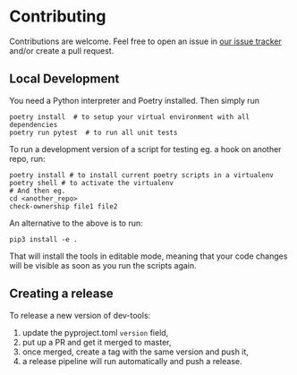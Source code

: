 # Contributing

Contributions are welcome.
Feel free to open an issue in [our issue tracker](https://github.com/hofbi/dev-tools/issues) and/or create a pull request.

## Local Development

You need a Python interpreter and Poetry installed.
Then simply run

```shell
poetry install  # to setup your virtual environment with all dependencies
poetry run pytest  # to run all unit tests
```

To run a development version of a script for testing eg. a hook on another repo, run:

```shell
poetry install # to install current poetry scripts in a virtualenv
poetry shell # to activate the virtualenv
# And then eg.
cd <another_repo>
check-ownership file1 file2
```

An alternative to the above is to run:

```shell
pip3 install -e .
```

That will install the tools in editable mode, meaning that your code changes will be visible as soon as you run the scripts again.

## Creating a release

To release a new version of dev-tools:

1. update the pyproject.toml `version` field,
1. put up a PR and get it merged to master,
1. once merged, create a tag with the same version and push it,
1. a release pipeline will run automatically and push a release.
